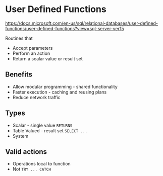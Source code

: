 # User Defined Functions
https://docs.microsoft.com/en-us/sql/relational-databases/user-defined-functions/user-defined-functions?view=sql-server-ver15

Routines that
- Accept parameters
- Perform an action
- Return a scalar value or result set

## Benefits
- Allow modular programming - shared functionality
- Faster execution - caching and reusing plans
- Reduce network traffic

## Types
- Scalar - single value ``` RETURNS ```
- Table Valued - result set ``` SELECT ... ```
- System

## Valid actions
- Operations local to function
- Not ```TRY ... CATCH```
